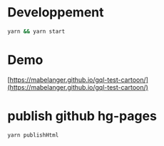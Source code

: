 # Developpement

```bash
yarn && yarn start
```

# Demo

[https://mabelanger.github.io/gql-test-cartoon/](https://mabelanger.github.io/gql-test-cartoon/)

# publish github hg-pages

```bash
yarn publishHtml
```

